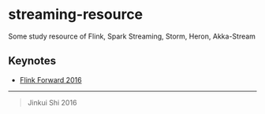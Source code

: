 # streaming-resource
Some study resource of Flink, Spark Streaming, Storm, Heron, Akka-Stream


##    Keynotes

*    [Flink Forward 2016](flink-forward-2016/README.md)





---------
> Jinkui Shi 2016